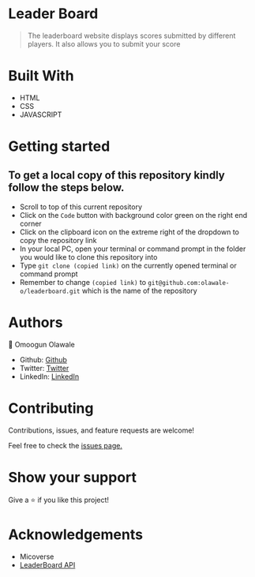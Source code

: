 # Leader Board

> The leaderboard website displays scores submitted by different players. It also allows you to submit your score

# Built With

- HTML
- CSS
- JAVASCRIPT

# Getting started

## To get a local copy of this repository kindly follow the steps below.
- Scroll to top of this current repository
- Click on the `Code` button with background color green on the right end corner
- Click on the clipboard icon on the extreme right of the dropdown to copy the repository link
- In your local PC, open your terminal or command prompt in the folder you would like to clone this repository into
- Type `git clone (copied link)` on the currently opened terminal or command prompt
- Remember to change `(copied link)` to `git@github.com:olawale-o/leaderboard.git` which is the name of the repository

# Authors

:bust_in_silhouette: Omoogun Olawale

- Github: [Github](https://github.com/olawale-o)
- Twitter: [Twitter](https://twitter.com/ibreaktherules)
- LinkedIn: [LinkedIn](https://www.linkedin.com/in/olawale-omoogun-330a051b1/)


# Contributing
Contributions, issues, and feature requests are welcome!

Feel free to check the [issues page.](https://github.com/olawale-o/leaderboard/issues)

# Show your support
Give a :star: if you like this project!

# Acknowledgements
- Micoverse
- [LeaderBoard API](https://www.notion.so/Leaderboard-API-service-24c0c3c116974ac49488d4eb0267ade3)

